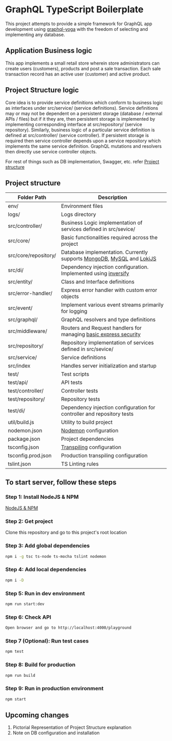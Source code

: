 # GraphQL TypeScript Boilerplate

This project attempts to provide a simple framework for GraphQL app development using [graphql-yoga](https://github.com/prisma-labs/graphql-yoga) with the freedom of selecting and implementing any database.

## Application Business logic

This app implements a small retail store wherein store administrators can create users (customers), products and post a sale transaction. Each sale transaction record has an active user (customer) and active product.

## Project Structure logic

Core idea is to provide service definitions which conform to business logic as interfaces under src/service/ (service definitions). Service definitions may or may not be dependent on a persistent storage (database / external APIs / files) but if it they are, then persistent storage is implemented by implementing corresponding interface at src/repository/ (service repository). Similarly, business logic of a particular service definition is defined at src/controller/ (service controller). If persistent storage is required then service controller depends upon a service repository which implements the same service definition. GraphQL mutations and resolvers then directly use service controller objects.

For rest of things such as DB implementation, Swagger, etc. refer [Project structure](https://github.com/akash-kansara/express-typescript-boilerplate#project-structure)

## Project structure
| Folder Path | Description |
| ------------- | ------------- |
| env/ | Environment files |
| logs/ | Logs directory |
| src/controller/ | Business Logic implementation of services defined in src/sevice/ |
| src/core/ | Basic functionalities required across the project |
| src/core/repository/ | Database implementation. Currently supports [MongoDB](https://www.mongodb.com/), [MySQL](https://www.mysql.com/) and [LokiJS](https://github.com/techfort/LokiJS) |
| src/di/ | Dependency injection configuration. Implemented using [inversify](https://www.npmjs.com/package/inversify) |
| src/entity/ | Class and Interface definitions |
| src/error-handler/ | Express error handler with custom error objects |
| src/event/ | Implement various event streams primarily for logging |
| src/graphql/ | GraphQL resolvers and type definitions |
| src/middleware/ | Routers and Request handlers for managing [basic express security](https://expressjs.com/en/advanced/best-practice-security.html) |
| src/repository/ | Repository implementation of services defined in src/sevice/ |
| src/service/ | Service definitions |
| src/index | Handles server initialization and startup |
| test/ | Test scripts |
| test/api/ | API tests |
| test/controller/ | Controller tests |
| test/repository/ | Repository tests |
| test/di/ | Dependency injection configuration for controller and repository tests |
| util/build.js | Utility to build project |
| nodemon.json | [Nodemon](https://github.com/remy/nodemon) configuration |
| package.json | Project dependencies |
| tsconfig.json | [Transpiling](https://www.typescriptlang.org/docs/handbook/tsconfig-json.html) configuration |
| tsconfig.prod.json | Production transpiling configuration |
| tslint.json | TS Linting rules |


## To start server, follow these steps

### Step 1: Install NodeJS & NPM

[NodeJS & NPM](https://nodejs.org/en/download/)

### Step 2: Get project
Clone this repository and go to this project's root location


### Step 3: Add global dependencies

```bash
npm i -g tsc ts-node ts-mocha tslint nodemon
```

### Step 4: Add local dependencies

```bash
npm i -D
```

### Step 5: Run in dev environment

```bash
npm run start:dev
```

### Step 6: Check API

```bash
Open browser and go to http://localhost:4000/playground
```

### Step 7 (Optional): Run test cases

```bash
npm test
```

### Step 8: Build for production

```bash
npm run build
```

### Step 9: Run in production environment

```bash
npm start
```
## Upcoming changes
1. Pictorial Representation of Project Structure explanation
2. Note on DB configuration and installation